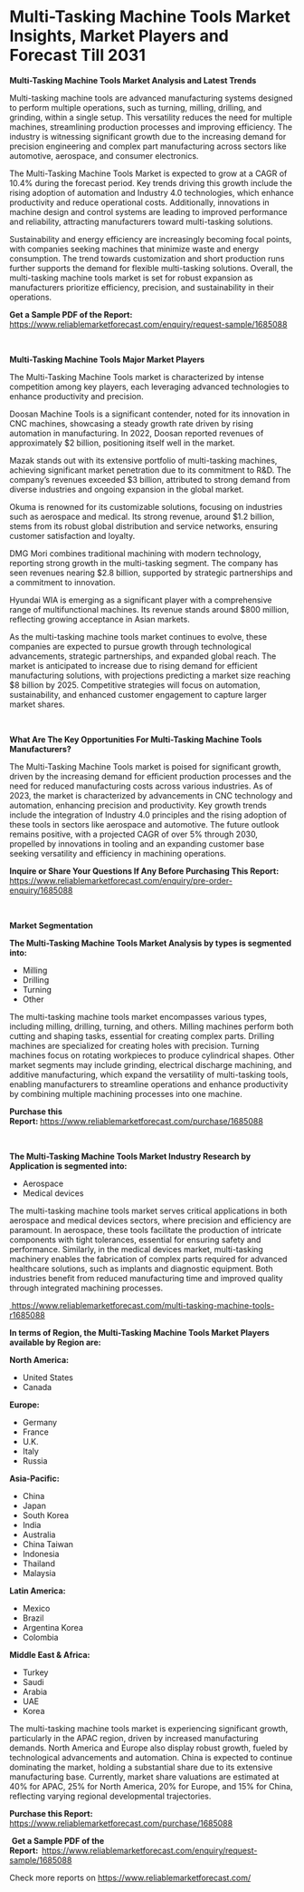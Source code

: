 <p><h1>Multi-Tasking Machine Tools Market Insights, Market Players and Forecast Till 2031</h1></p><p><strong>Multi-Tasking Machine Tools Market Analysis and Latest Trends</strong></p>
<p><p>Multi-tasking machine tools are advanced manufacturing systems designed to perform multiple operations, such as turning, milling, drilling, and grinding, within a single setup. This versatility reduces the need for multiple machines, streamlining production processes and improving efficiency. The industry is witnessing significant growth due to the increasing demand for precision engineering and complex part manufacturing across sectors like automotive, aerospace, and consumer electronics.</p><p>The Multi-Tasking Machine Tools Market is expected to grow at a CAGR of 10.4% during the forecast period. Key trends driving this growth include the rising adoption of automation and Industry 4.0 technologies, which enhance productivity and reduce operational costs. Additionally, innovations in machine design and control systems are leading to improved performance and reliability, attracting manufacturers toward multi-tasking solutions.</p><p>Sustainability and energy efficiency are increasingly becoming focal points, with companies seeking machines that minimize waste and energy consumption. The trend towards customization and short production runs further supports the demand for flexible multi-tasking solutions. Overall, the multi-tasking machine tools market is set for robust expansion as manufacturers prioritize efficiency, precision, and sustainability in their operations.</p></p>
<p><strong>Get a Sample PDF of the Report:&nbsp;</strong> <a href="https://www.reliablemarketforecast.com/enquiry/request-sample/1685088?utm_campaign=1906&utm_medium=2&utm_source=Github&utm_content=ia&utm_term=30122024&utm_id=multi-tasking-machine-tools">https://www.reliablemarketforecast.com/enquiry/request-sample/1685088</a></p>
<p>&nbsp;</p>
<p><strong>Multi-Tasking Machine Tools Major Market Players</strong></p>
<p><p>The Multi-Tasking Machine Tools market is characterized by intense competition among key players, each leveraging advanced technologies to enhance productivity and precision. </p><p>Doosan Machine Tools is a significant contender, noted for its innovation in CNC machines, showcasing a steady growth rate driven by rising automation in manufacturing. In 2022, Doosan reported revenues of approximately $2 billion, positioning itself well in the market.</p><p>Mazak stands out with its extensive portfolio of multi-tasking machines, achieving significant market penetration due to its commitment to R&D. The company’s revenues exceeded $3 billion, attributed to strong demand from diverse industries and ongoing expansion in the global market.</p><p>Okuma is renowned for its customizable solutions, focusing on industries such as aerospace and medical. Its strong revenue, around $1.2 billion, stems from its robust global distribution and service networks, ensuring customer satisfaction and loyalty.</p><p>DMG Mori combines traditional machining with modern technology, reporting strong growth in the multi-tasking segment. The company has seen revenues nearing $2.8 billion, supported by strategic partnerships and a commitment to innovation.</p><p>Hyundai WIA is emerging as a significant player with a comprehensive range of multifunctional machines. Its revenue stands around $800 million, reflecting growing acceptance in Asian markets.</p><p>As the multi-tasking machine tools market continues to evolve, these companies are expected to pursue growth through technological advancements, strategic partnerships, and expanded global reach. The market is anticipated to increase due to rising demand for efficient manufacturing solutions, with projections predicting a market size reaching $8 billion by 2025. Competitive strategies will focus on automation, sustainability, and enhanced customer engagement to capture larger market shares.</p></p>
<p>&nbsp;</p>
<p><strong>What Are The Key Opportunities For Multi-Tasking Machine Tools Manufacturers?</strong></p>
<p><p>The Multi-Tasking Machine Tools market is poised for significant growth, driven by the increasing demand for efficient production processes and the need for reduced manufacturing costs across various industries. As of 2023, the market is characterized by advancements in CNC technology and automation, enhancing precision and productivity. Key growth trends include the integration of Industry 4.0 principles and the rising adoption of these tools in sectors like aerospace and automotive. The future outlook remains positive, with a projected CAGR of over 5% through 2030, propelled by innovations in tooling and an expanding customer base seeking versatility and efficiency in machining operations.</p></p>
<p><strong>Inquire or Share Your Questions If Any Before Purchasing This Report:</strong> <a href="https://www.reliablemarketforecast.com/enquiry/pre-order-enquiry/1685088?utm_campaign=1906&utm_medium=2&utm_source=Github&utm_content=ia&utm_term=30122024&utm_id=multi-tasking-machine-tools">https://www.reliablemarketforecast.com/enquiry/pre-order-enquiry/1685088</a></p>
<p>&nbsp;</p>
<p><strong>Market Segmentation</strong></p>
<p><strong>The Multi-Tasking Machine Tools Market Analysis by types is segmented into:</strong></p>
<p><ul><li>Milling</li><li>Drilling</li><li>Turning</li><li>Other</li></ul></p>
<p><p>The multi-tasking machine tools market encompasses various types, including milling, drilling, turning, and others. Milling machines perform both cutting and shaping tasks, essential for creating complex parts. Drilling machines are specialized for creating holes with precision. Turning machines focus on rotating workpieces to produce cylindrical shapes. Other market segments may include grinding, electrical discharge machining, and additive manufacturing, which expand the versatility of multi-tasking tools, enabling manufacturers to streamline operations and enhance productivity by combining multiple machining processes into one machine.</p></p>
<p><strong>Purchase this Report:&nbsp;</strong><a href="https://www.reliablemarketforecast.com/purchase/1685088?utm_campaign=1906&utm_medium=2&utm_source=Github&utm_content=ia&utm_term=30122024&utm_id=multi-tasking-machine-tools">https://www.reliablemarketforecast.com/purchase/1685088</a></p>
<p>&nbsp;</p>
<p><strong>The Multi-Tasking Machine Tools Market Industry Research by Application is segmented into:</strong></p>
<p><ul><li>Aerospace</li><li>Medical devices</li></ul></p>
<p><p>The multi-tasking machine tools market serves critical applications in both aerospace and medical devices sectors, where precision and efficiency are paramount. In aerospace, these tools facilitate the production of intricate components with tight tolerances, essential for ensuring safety and performance. Similarly, in the medical devices market, multi-tasking machinery enables the fabrication of complex parts required for advanced healthcare solutions, such as implants and diagnostic equipment. Both industries benefit from reduced manufacturing time and improved quality through integrated machining processes.</p></p>
<p><a href="https://www.reliablemarketforecast.com/multi-tasking-machine-tools-r1685088?utm_campaign=1906&utm_medium=2&utm_source=Github&utm_content=ia&utm_term=30122024&utm_id=multi-tasking-machine-tools">&nbsp;https://www.reliablemarketforecast.com/multi-tasking-machine-tools-r1685088</a></p>
<p><strong>In terms of Region, the Multi-Tasking Machine Tools Market Players available by Region are:</strong></p>
<p>
    <p> <strong> North America: </strong>
        <ul>
            <li>United States</li>
            <li>Canada</li>
        </ul>
        </p> 
    <p> <strong> Europe: </strong>
        <ul>
            <li>Germany</li>
            <li>France</li>
            <li>U.K.</li>
            <li>Italy</li>
            <li>Russia</li>
        </ul>
        </p> 
    <p> <strong> Asia-Pacific: </strong>
        <ul>
            <li>China</li>
            <li>Japan</li>
            <li>South Korea</li>
            <li>India</li>
            <li>Australia</li>
            <li>China Taiwan</li>
            <li>Indonesia</li>
            <li>Thailand</li>
            <li>Malaysia</li>
        </ul>
        </p> 
    <p> <strong> Latin America: </strong>
        <ul>
            <li>Mexico</li>
            <li>Brazil</li>
            <li>Argentina Korea</li>
            <li>Colombia</li>
        </ul>
        </p> 
    <p> <strong> Middle East & Africa: </strong>
        <ul>
            <li>Turkey</li>
            <li>Saudi</li>
            <li>Arabia</li>
            <li>UAE</li>
            <li>Korea</li>
        </ul>
    </p>
    </p>
<p><p>The multi-tasking machine tools market is experiencing significant growth, particularly in the APAC region, driven by increased manufacturing demands. North America and Europe also display robust growth, fueled by technological advancements and automation. China is expected to continue dominating the market, holding a substantial share due to its extensive manufacturing base. Currently, market share valuations are estimated at 40% for APAC, 25% for North America, 20% for Europe, and 15% for China, reflecting varying regional developmental trajectories.</p></p>
<p><strong>Purchase this Report: </strong><a href="https://www.reliablemarketforecast.com/purchase/1685088?utm_campaign=1906&utm_medium=2&utm_source=Github&utm_content=ia&utm_term=30122024&utm_id=multi-tasking-machine-tools">https://www.reliablemarketforecast.com/purchase/1685088</a></p>
<p>&nbsp;<strong>Get a Sample PDF of the Report:&nbsp;&nbsp;</strong><a href="https://www.reliablemarketforecast.com/enquiry/request-sample/1685088?utm_campaign=1906&utm_medium=2&utm_source=Github&utm_content=ia&utm_term=30122024&utm_id=multi-tasking-machine-tools">https://www.reliablemarketforecast.com/enquiry/request-sample/1685088</a></p>
<p><strong></strong></p>
<p>Check more reports on <a href="https://www.reliablemarketforecast.com/?utm_campaign=1906&utm_medium=2&utm_source=Github&utm_content=ia&utm_term=30122024&utm_id=multi-tasking-machine-tools">https://www.reliablemarketforecast.com/</a></p>